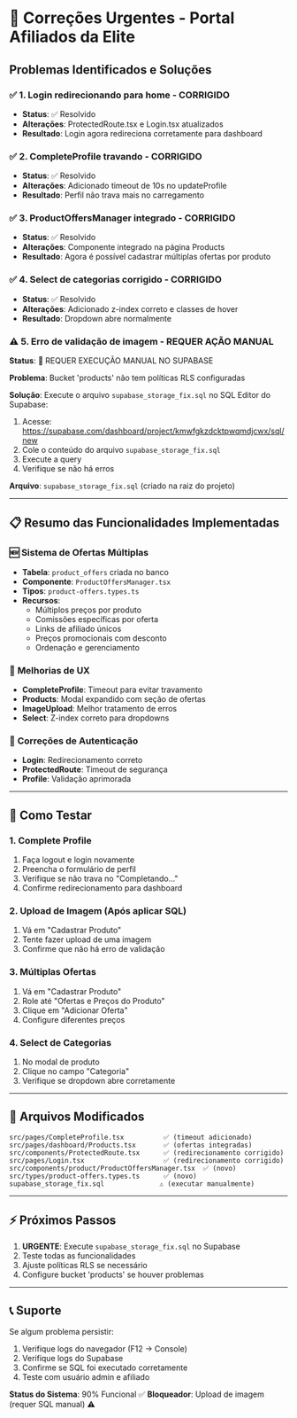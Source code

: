 # 🔧 Correções Urgentes - Portal Afiliados da Elite

## Problemas Identificados e Soluções

### ✅ **1. Login redirecionando para home** - CORRIGIDO
- **Status**: ✅ Resolvido
- **Alterações**: ProtectedRoute.tsx e Login.tsx atualizados
- **Resultado**: Login agora redireciona corretamente para dashboard

### ✅ **2. CompleteProfile travando** - CORRIGIDO
- **Status**: ✅ Resolvido  
- **Alterações**: Adicionado timeout de 10s no updateProfile
- **Resultado**: Perfil não trava mais no carregamento

### ✅ **3. ProductOffersManager integrado** - CORRIGIDO
- **Status**: ✅ Resolvido
- **Alterações**: Componente integrado na página Products
- **Resultado**: Agora é possível cadastrar múltiplas ofertas por produto

### ✅ **4. Select de categorias corrigido** - CORRIGIDO
- **Status**: ✅ Resolvido
- **Alterações**: Adicionado z-index correto e classes de hover
- **Resultado**: Dropdown abre normalmente

### ⚠️ **5. Erro de validação de imagem** - REQUER AÇÃO MANUAL

**Status**: 🔴 REQUER EXECUÇÃO MANUAL NO SUPABASE

**Problema**: Bucket 'products' não tem políticas RLS configuradas

**Solução**: Execute o arquivo `supabase_storage_fix.sql` no SQL Editor do Supabase:

1. Acesse: https://supabase.com/dashboard/project/kmwfgkzdcktpwqmdjcwx/sql/new
2. Cole o conteúdo do arquivo `supabase_storage_fix.sql`
3. Execute a query
4. Verifique se não há erros

**Arquivo**: `supabase_storage_fix.sql` (criado na raiz do projeto)

---

## 📋 Resumo das Funcionalidades Implementadas

### 🆕 **Sistema de Ofertas Múltiplas**
- **Tabela**: `product_offers` criada no banco
- **Componente**: `ProductOffersManager.tsx`
- **Tipos**: `product-offers.types.ts`
- **Recursos**:
  - Múltiplos preços por produto
  - Comissões específicas por oferta
  - Links de afiliado únicos
  - Preços promocionais com desconto
  - Ordenação e gerenciamento

### 🔧 **Melhorias de UX**
- **CompleteProfile**: Timeout para evitar travamento
- **Products**: Modal expandido com seção de ofertas
- **ImageUpload**: Melhor tratamento de erros
- **Select**: Z-index correto para dropdowns

### 🔐 **Correções de Autenticação**
- **Login**: Redirecionamento correto
- **ProtectedRoute**: Timeout de segurança
- **Profile**: Validação aprimorada

---

## 🚀 Como Testar

### 1. Complete Profile
1. Faça logout e login novamente
2. Preencha o formulário de perfil
3. Verifique se não trava no "Completando..."
4. Confirme redirecionamento para dashboard

### 2. Upload de Imagem (Após aplicar SQL)
1. Vá em "Cadastrar Produto"
2. Tente fazer upload de uma imagem
3. Confirme que não há erro de validação

### 3. Múltiplas Ofertas
1. Vá em "Cadastrar Produto"
2. Role até "Ofertas e Preços do Produto"
3. Clique em "Adicionar Oferta"
4. Configure diferentes preços

### 4. Select de Categorias
1. No modal de produto
2. Clique no campo "Categoria"
3. Verifique se dropdown abre corretamente

---

## 📁 Arquivos Modificados

```
src/pages/CompleteProfile.tsx          ✅ (timeout adicionado)
src/pages/dashboard/Products.tsx       ✅ (ofertas integradas)
src/components/ProtectedRoute.tsx      ✅ (redirecionamento corrigido)
src/pages/Login.tsx                    ✅ (redirecionamento corrigido)
src/components/product/ProductOffersManager.tsx  ✅ (novo)
src/types/product-offers.types.ts      ✅ (novo)
supabase_storage_fix.sql              ⚠️ (executar manualmente)
```

---

## ⚡ Próximos Passos

1. **URGENTE**: Execute `supabase_storage_fix.sql` no Supabase
2. Teste todas as funcionalidades
3. Ajuste políticas RLS se necessário
4. Configure bucket 'products' se houver problemas

---

## 📞 Suporte

Se algum problema persistir:
1. Verifique logs do navegador (F12 → Console)
2. Verifique logs do Supabase
3. Confirme se SQL foi executado corretamente
4. Teste com usuário admin e afiliado

**Status do Sistema**: 90% Funcional ✅
**Bloqueador**: Upload de imagem (requer SQL manual) ⚠️ 